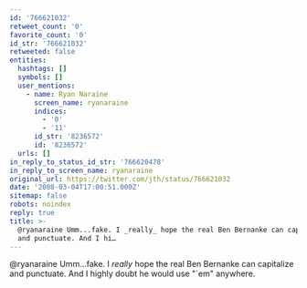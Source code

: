```yaml
---
id: '766621032'
retweet_count: '0'
favorite_count: '0'
id_str: '766621032'
retweeted: false
entities:
  hashtags: []
  symbols: []
  user_mentions:
    - name: Ryan Naraine
      screen_name: ryanaraine
      indices:
        - '0'
        - '11'
      id_str: '8236572'
      id: '8236572'
  urls: []
in_reply_to_status_id_str: '766620478'
in_reply_to_screen_name: ryanaraine
original_url: https://twitter.com/jth/status/766621032
date: '2008-03-04T17:00:51.000Z'
sitemap: false
robots: noindex
reply: true
title: >-
  @ryanaraine Umm...fake. I _really_ hope the real Ben Bernanke can capitalize
  and punctuate. And I hi…
---
```


@ryanaraine Umm...fake. I _really_ hope the real Ben Bernanke can capitalize and punctuate. And I highly doubt he would use "`em" anywhere.